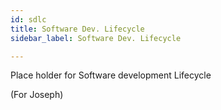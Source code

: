 ```yaml
---
id: sdlc
title: Software Dev. Lifecycle
sidebar_label: Software Dev. Lifecycle

---
```

Place holder for Software development Lifecycle

(For Joseph)